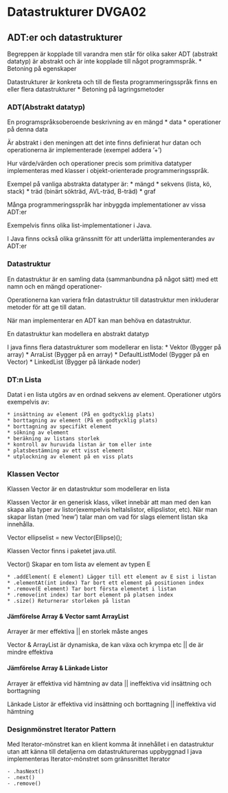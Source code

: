 # Datastrukturer DVGA02

## ADT:er och datastrukturer
Begreppen är kopplade till varandra men står för olika saker
ADT (abstrakt datatyp) är abstrakt och är inte kopplade till något programmspråk.
	* Betoning på egenskaper

Datastrukturer är konkreta och till de flesta programmeringsspråk finns en eller flera datastrukturer
	* Betoning på lagringsmetoder

### ADT(Abstrakt datatyp)
En programspråksoberoende beskrivning av en mängd
	* data
	* operationer på denna data

Är abstrakt i den meningen att det inte finns definierat hur datan och operationerna är implementerade (exempel addera ’+’)

Hur värde/värden och operationer precis som primitiva datatyper implementeras med klasser i objekt-orienterade programmeringsspråk.

Exempel på vanliga abstrakta datatyper är:
	* mängd
	* sekvens (lista, kö, stack)
	* träd (binärt sökträd, AVL-träd, B-träd)
	* graf

Många programmeringsspråk har inbyggda implementationer av vissa ADT:er

Exempelvis finns olika list-implementationer i Java.

I Java finns också olika gränssnitt för att underlätta implementerandes av ADT:er

### Datastruktur
En datastruktur är en samling data (sammanbundna på något sätt) med ett namn och en mängd operationer-

Operationerna kan variera från datastruktur till datastruktur men inkluderar metoder för att ge till datan.

När man implementerar en ADT kan man behöva en datastruktur.

En datastruktur kan modellera en abstrakt datatyp

I java finns flera datastrukturer som modellerar en lista:
	* Vektor   (Bygger på array)
	* ArraList (Bygger på en array)
	* DefaultListModel (Bygger på en Vector)
	* LinkedList (Bygger på länkade noder)


### DT:n Lista
Datat i en lista utgörs av en ordnad sekvens av element.
Operationer utgörs exempelvis av:

	* insättning av element (På en godtycklig plats)
	* borttagning av element (På en godtycklig plats)
	* borttagning av specifikt element
	* sökning av element
	* beräkning av listans storlek
	* kontroll av huruvida listan är tom eller inte
	* platsbestämning av ett visst element
	* utplockning av element på en viss plats

### Klassen Vector
Klassen Vector är en datastruktur som modellerar en lista

Klassen Vector är en generisk klass, vilket innebär att man med den kan skapa alla typer av listor(exempelvis heltalslistor, ellipslistor, etc).
När man skapar listan (med ’new’) talar man om vad för slags element listan ska innehålla.

Vector <Ellipse> ellipselist = new Vector(Ellipse)();

Klassen Vector finns i paketet java.util.

Vector<E>() Skapar en tom lista av element av typen E

	* .addElement( E element) Lägger till ett element av E sist i listan
	* .elementAt(int index) Tar bort ett element på positionen index
	* .remove(E element) Tar bort första elementet i listan
	* .remove(int index) tar bort element på platsen index
	* .size() Returnerar storleken på listan



#### Jämförelse Array & Vector samt ArrayList

Arrayer är mer effektiva || en storlek måste anges

Vector & ArrayList är dynamiska, de kan växa och krympa etc || de är mindre effektiva

#### Jämförelse Array & Länkade Listor

Arrayer är effektiva vid hämtning av data || ineffektiva vid insättning och borttagning

Länkade Listor är effektiva vid insättning och borttagning || ineffektiva vid hämtning


### Designmönstret Iterator Pattern
Med Iterator-mönstret kan en klient komma åt innehållet i en datastruktur utan att känna till detaljerna om datastrukturernas uppbyggnad
I java implementeras Iterator-mönstret som gränssnittet Iterator

	- .hasNext()
	- .next()
	- .remove()
